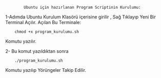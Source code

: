             Ubuntu için hazırlanan Program Scriptinin Kurulumu:
1-Adımda Ubuntu Kurulum Klasörü içerisine girilir , Sağ Tıklayıp Yeni Bir Terminal Açılır. Açılan Bu Terminale:

        chmod +x program_kurulumu.sh
Komutu yazılır. 

2- Bu komut yazıldıktan sonra

        ./program_kurulumu.sh

Komutu yazılıp Yörüngeler Takip Edilir.

    